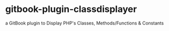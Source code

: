 # gitbook-plugin-classdisplayer

a GitBook plugin to Display PHP's Classes, Methods/Functions & Constants
